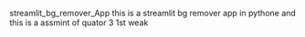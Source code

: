 streamlit_bg_remover_App this is a streamlit bg remover app in pythone and this is a assmint of quator 3 1st weak
